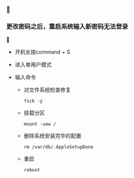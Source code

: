 ### 🦠 

### 更改密码之后，重启系统输入新密码无法登录

💊  

- 开机长按command + S

- 进入单用户模式

- 输入命令

  - 对文件系统检查修复

    ```shell
    fsck -y
    ```

  - 挂载分区

    ```shell
    mount -uaw /
    ```

  - 删除系统安装完毕的配置

    ```shell
    rm /var/db/.AppleSetupDone
    ```

  - 重启

    ```shell
    reboot
    ```

    

  